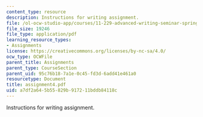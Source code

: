 ```yaml
---
content_type: resource
description: Instructions for writing assignment.
file: /ol-ocw-studio-app/courses/11-229-advanced-writing-seminar-spring-2004/a7df2a645b55829b917211bddb84118c_assignment4.pdf
file_size: 19246
file_type: application/pdf
learning_resource_types:
- Assignments
license: https://creativecommons.org/licenses/by-nc-sa/4.0/
ocw_type: OCWFile
parent_title: Assignments
parent_type: CourseSection
parent_uid: 95c76b18-7a1e-0c45-fd3d-6add41e461a0
resourcetype: Document
title: assignment4.pdf
uid: a7df2a64-5b55-829b-9172-11bddb84118c
---
```

Instructions for writing assignment.